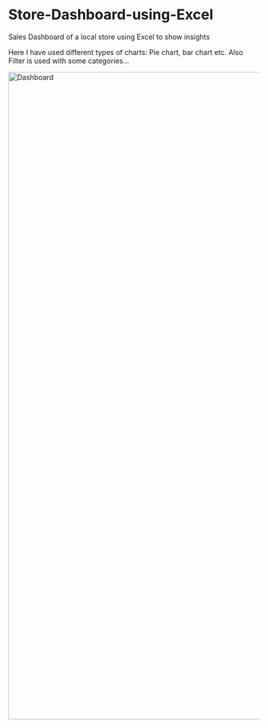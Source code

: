 # Store-Dashboard-using-Excel
Sales Dashboard of a local store using Excel to show insights

Here I have used different types of charts: Pie chart, bar chart etc.
Also Filter is used with some categories...

<img width="1298" alt="Dashboard" src="https://github.com/user-attachments/assets/fce8a896-29a7-4fd4-84f3-6028b213da30">
